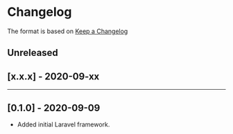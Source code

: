 # Changelog

The format is based on [Keep a Changelog](https://keepachangelog.com/en/1.0.0/)

## Unreleased
## [x.x.x] - 2020-09-xx

---

## [0.1.0] - 2020-09-09
- Added initial Laravel framework.
